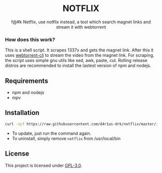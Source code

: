 <h1 align="center">NOTFLIX</h1>
<p align="center">f@#k Netflix, use notflix instead, a tool which search magnet links and stream it with webtorrent</p>

### How does this work?

This is a shell script. It scrapes 1337x and gets the magnet link.
After this it uses [webtorrent-cli](https://github.com/webtorrent/webtorrent-cli) to stream the video from the magnet link.
For scraping, the script uses simple gnu utils like sed, awk, paste, cut. Rolling release distros are recommended to install the lastest version of npm and nodejs.
## Requirements

* npm and nodejs
* mpv

## Installation

```sh
curl -sLf https://raw.githubusercontent.com/d4r1us-drk/notflix/master/install.sh | bash 
```
- To update, just run the command again.
- To uninstall, simply remove `notflix` from /usr/local/bin

## License
This project is licensed under [GPL-3.0](https://raw.githubusercontent.com/Illumina/licenses/master/gpl-3.0.txt).

